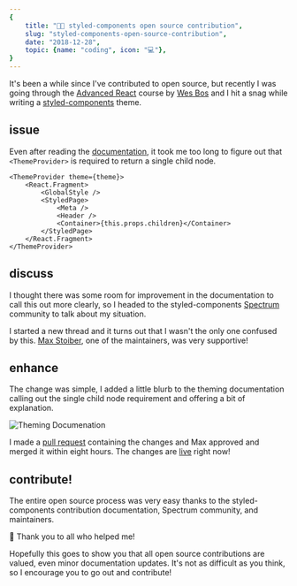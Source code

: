 ```yaml
---
{
    title: "💅🏼 styled-components open source contribution",
    slug: "styled-components-open-source-contribution",
    date: "2018-12-28",
    topic: {name: "coding", icon: "💻"},
}
---
```


It's been a while since I've contributed to open source, but recently I was going through the [Advanced React][1] course by [Wes Bos][2] and I hit a snag while writing a [styled-components][3] theme.

## issue

Even after reading the [documentation][4], it took me too long to figure out that `<ThemeProvider>` is required to return a single child node.

```jsx{2,9}
<ThemeProvider theme={theme}>
    <React.Fragment>
        <GlobalStyle />
        <StyledPage>
            <Meta />
            <Header />
            <Container>{this.props.children}</Container>
        </StyledPage>
    </React.Fragment>
</ThemeProvider>
```

## discuss

I thought there was some room for improvement in the documentation to call this out more clearly, so I headed to the styled-components [Spectrum][5] community to talk about my situation.

I started a new thread and it turns out that I wasn't the only one confused by this. [Max Stoiber][6], one of the maintainers, was very supportive!

## enhance

The change was simple, I added a little blurb to the theming documentation calling out the single child node requirement and offering a bit of explanation.

![Theming Documenation][7]

I made a [pull request][8] containing the changes and Max approved and merged it within eight hours. The changes are [live][4] right now!

## contribute!

The entire open source process was very easy thanks to the styled-components contribution documentation, Spectrum community, and maintainers.

🖤 Thank you to all who helped me!

Hopefully this goes to show you that all open source contributions are valued, even minor documentation updates. It's not as difficult as you think, so I encourage you to go out and contribute!

[1]: https://advancedreact.com/
[2]: https://twitter.com/wesbos
[3]: https://www.styled-components.com/
[4]: https://www.styled-components.com/docs/advanced#theming
[5]: https://spectrum.chat/styled-components
[6]: https://twitter.com/mxstbr
[7]: images/theming-documentation.png
[8]: https://github.com/styled-components/styled-components-website/pull/410
